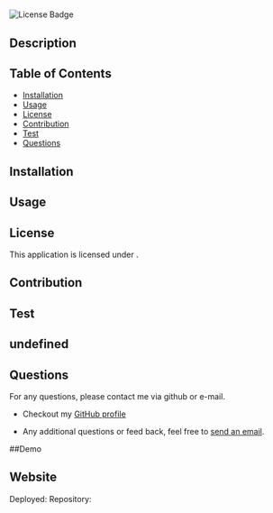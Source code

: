 
  # 
  ![License Badge](https://img.shields.io/github/license//undefined)
  ## Description
  
  ## Table of Contents
  - [Installation](#installation)
  - [Usage](#usage)
  - [License](#license)
  - [Contribution](#contribution)
  - [Test](#tests)
  - [Questions](#questions)
  
  ## Installation
  

  ## Usage
  

  ## License
  This application is licensed under .

  ## Contribution
  

  ## Test
  undefined
  ---
  
  ## Questions
  For any questions, please contact me via github or e-mail. 

  * Checkout my [GitHub profile](https://github.com/)
  
  * Any additional questions or feed back, feel free to [send an email](mailto:). 
  
  ##Demo


  ## Website 
  Deployed: 
  Repository: 

